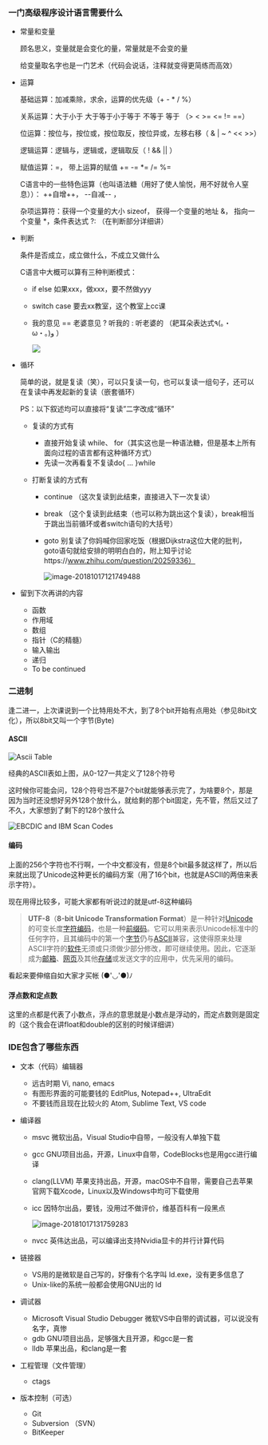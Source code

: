 ### 一门高级程序设计语言需要什么

- 常量和变量

  顾名思义，变量就是会变化的量，常量就是不会变的量

  给变量取名字也是一门艺术（代码会说话，注释就变得更简练而高效）

- 运算

  基础运算：加减乘除，求余，运算的优先级（+ - * / %）

  关系运算：大于小于 大于等于小于等于 不等于 等于 （>  <  >=  <=  !=  ==）

  位运算：按位与，按位或，按位取反，按位异或，左移右移（ & | ~ ^  <<  >>）

  逻辑运算：逻辑与，逻辑或，逻辑取反（ ! && || ）

  赋值运算：=， 带上运算的赋值 +=  -=  *=  /=  %= 

  C语言中的一些特色运算（也叫语法糖（用好了使人愉悦，用不好就令人窒息））：  ++自增++， --自减-- ，

  杂项运算符：获得一个变量的大小 sizeof， 获得一个变量的地址 &， 指向一个变量 *，条件表达式 ?: （在判断部分详细讲）

- 判断

  条件是否成立，成立做什么，不成立又做什么

  C语言中大概可以算有三种判断模式：

  - if else 如果xxx，做xxx，要不然做yyy

  - switch case 要去xx教室，这个教室上cc课

  - 我的意见 == 老婆意见 ? 听我的 : 听老婆的  （耙耳朵表达式٩(｡・ω・｡)﻿و ） 

    ![](第二周.assets/Conditional-Statement-in-C-Programming-Lanuage-Ternary-Operator.png)

- 循环

  简单的说，就是复读（笑），可以只复读一句，也可以复读一组句子，还可以在复读中再发起新的复读（嵌套循环）

  PS：以下叙述均可以直接将“复读”二字改成“循环”

  - 复读的方式有

    - 直接开始复读 while、 for（其实这也是一种语法糖，但是基本上所有面向过程的语言都有这种循环方式）
    - 先读一次再看复不复读do{ ... }while

  - 打断复读的方式有

    - continue （这次复读到此结束，直接进入下一次复读）

    - break （这个复读到此结束（也可以称为跳出这个复读），break相当于跳出当前循环或者switch语句的大括号）

    - goto 别复读了你妈喊你回家吃饭（根据Dijkstra这位大佬的批判，goto语句就给安排的明明白白的，附上知乎讨论https://www.zhihu.com/question/20259336）

      ![image-20181017121749488](第二周.assets/image-20181017121749488.png)

- 留到下次再讲的内容

  - 函数
  - 作用域
  - 数组
  - 指针（C的精髓）
  - 输入输出
  - 递归
  - To be continued

### 二进制

逢二进一，上次课说到一个比特用处不大，到了8个bit开始有点用处（参见8bit文化），所以8bit又叫一个字节(Byte)

#### ASCII

![Ascii Table](第二周.assets/asciifull.gif)

经典的ASCII表如上图，从0-127一共定义了128个符号

这时候你可能会问，128个符号岂不是7个bit就能够表示完了，为啥要8个，那是因为当时还没想好另外128个放什么，就给剩的那个bit固定，先不管，然后又过了不久，大家想到了剩下的128个放什么

![EBCDIC and IBM Scan Codes](第二周.assets/extend.gif)

#### 编码

上面的256个字符也不行啊，一个中文都没有，但是8个bit最多就这样了，所以后来就出现了Unicode这种更长的编码方案（用了16个bit，也就是ASCII的两倍来表示字符）。

现在用得比较多，可能大家都有听说过的就是utf-8这种编码

> **UTF-8**（**8-bit Unicode Transformation Format**）是一种针对[Unicode](https://zh.wikipedia.org/wiki/Unicode)的可变长度[字符编码](https://zh.wikipedia.org/wiki/%E5%AD%97%E5%85%83%E7%B7%A8%E7%A2%BC)，也是一种[前缀码](https://zh.wikipedia.org/wiki/%E5%89%8D%E7%BC%80%E7%A0%81)。它可以用来表示Unicode标准中的任何字符，且其编码中的第一个[字节](https://zh.wikipedia.org/wiki/%E5%AD%97%E8%8A%82)仍与[ASCII](https://zh.wikipedia.org/wiki/ASCII)兼容，这使得原来处理ASCII字符的[软件](https://zh.wikipedia.org/wiki/%E8%BB%9F%E9%AB%94)无须或只须做少部分修改，即可继续使用。因此，它逐渐成为[邮箱](https://zh.wikipedia.org/wiki/%E9%9B%BB%E5%AD%90%E9%83%B5%E4%BB%B6)、[网页](https://zh.wikipedia.org/wiki/%E7%B6%B2%E9%A0%81)及其他[存储](https://zh.wikipedia.org/wiki/%E5%84%B2%E5%AD%98%E8%A3%9D%E7%BD%AE)或发送文字的应用中，优先采用的编码。

看起来要伸缩自如大家才买帐 (●'◡'●)ﾉ 

#### 浮点数和定点数

这里的点都是代表了小数点，浮点的意思就是小数点是浮动的，而定点数则是固定的（这个我会在讲float和double的区别的时候详细讲）

### IDE包含了哪些东西

- 文本（代码）编辑器

  - 远古时期  Vi, nano, emacs
  - 有图形界面的可能要钱的 EditPlus, Notepad++,  UltraEdit
  - 不要钱而且现在比较火的 Atom, Sublime Text, VS code 

- 编译器

  - msvc 微软出品，Visual Studio中自带，一般没有人单独下载

  - gcc GNU项目出品，开源，Linux中自带，CodeBlocks也是用gcc进行编译

  - clang(LLVM) 苹果支持出品，开源，macOS中不自带，需要自己去苹果官网下载Xcode，Linux以及Windows中均可下载使用

  - icc 因特尔出品，要钱，没用过不做评价，维基百科有一段黑点

    ![image-20181017131759283](第二周.assets/image-20181017131759283.png)

  - nvcc 英伟达出品，可以编译出支持Nvidia显卡的并行计算代码

- 链接器

  - VS用的是微软是自己写的，好像有个名字叫 ld.exe，没有更多信息了
  - Unix-like的系统一般都会使用GNU出的 ld

- 调试器

  - Microsoft Visual Studio Debugger 微软VS中自带的调试器，可以说没有名字，真惨
  - gdb GNU项目出品，足够强大且开源，和gcc是一套
  - lldb 苹果出品，和clang是一套

- 工程管理（文件管理）

  - ctags

- 版本控制（可选）

  - Git
  - Subversion （SVN）
  - BitKeeper
